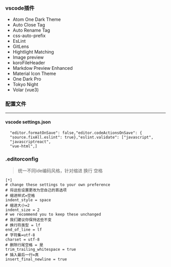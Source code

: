 ### vscode插件
 + Atom One Dark Theme
 + Auto Close Tag
 + Auto Rename Tag
 + css-auto-prefix
 + EsLint
 + GitLens
 + Hightlight Matching
 + Image preview
 + koroFileHeader
 + Markdow Preview Enhanced
 + Material Icon Theme
 + One Dark Pro
 + Tokyo Night
 + Volar (vue3)

### 配置文件
---
#### vscode settings.json
  ```
    "editor.formatOnSave": false,"editor.codeActionsOnSave": {
    "source.fixAll.eslint": true},"eslint.validate": ["javascript",
    "javascriptreact",
    "vue-html",]
  ```
### .editorconfig
> 统一不同ide编码风格，针对缩进 换行 空格

```
[*]
# change these settings to your own preference
# 将这些设置更改为您自己的首选项
# 缩进样式=空格
indent_style = space
# 缩进大小=2
indent_size = 2
# we recommend you to keep these unchanged
# 我们建议你保持这些不变
# 换行符类型 = lf
end_of_line = lf
# 字符集=utf-8
charset = utf-8
# 删除行尾空格 = 是
trim_trailing_whitespace = true
# 插入最后一行=真
insert_final_newline = true



